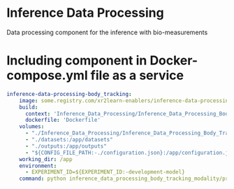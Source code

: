 # Inference Data Processing

Data processing component for the inference with bio-measurements

# Including component in Docker-compose.yml file as a service

```yaml
inference-data-processing-body_tracking:
    image: some.registry.com/xr2learn-enablers/inference-data-processing-body_tracking:latest
    build:
      context: 'Inference_Data_Processing/Inference_Data_Processing_Body_Tracking_Modality'
      dockerfile: 'Dockerfile'
    volumes:
      - "./Inference_Data_Processing/Inference_Data_Processing_Body_Tracking_Modality:/app"
      - "./datasets:/app/datasets"
      - "./outputs:/app/outputs"
      - "${CONFIG_FILE_PATH:-./configuration.json}:/app/configuration.json"
    working_dir: /app
    environment:
      - EXPERIMENT_ID=${EXPERIMENT_ID:-development-model}
    command: python inference_data_processing_body_tracking_modality/process_data.py

```

